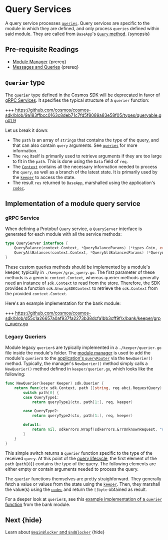 <!--
order: 5
-->

# Query Services

A query service processes [`queries`](./messages-and-queries.md#queries). Query services are specific to the module in which they are defined, and only process `queries` defined within said module. They are called from `BaseApp`'s [`Query` method](../core/baseapp.md#query). {synopsis}

## Pre-requisite Readings

- [Module Manager](./module-manager.md) {prereq}
- [Messages and Queries](./messages-and-queries.md) {prereq}

## `Querier` type

The `querier` type defined in the Cosmos SDK will be deprecated in favor of [gRPC Services](#grpc-service). It specifies the typical structure of a `querier` function:

+++ https://github.com/cosmos/cosmos-sdk/blob/9a183ffbcc0163c8deb71c7fd5f8089a83e58f05/types/queryable.go#L9

Let us break it down:

- The `path` is an array of `string`s that contains the type of the query, and that can also contain `query` arguments. See [`queries`](./messages-and-queries.md#queries) for more information.
- The `req` itself is primarily used to retrieve arguments if they are too large to fit in the `path`. This is done using the `Data` field of `req`.
- The [`Context`](../core/context.md) contains all the necessary information needed to process the `query`, as well as a branch of the latest state. It is primarily used by the [`keeper`](./keeper.md) to access the state.
- The result `res` returned to `BaseApp`, marshalled using the application's [`codec`](../core/encoding.md).

## Implementation of a module query service

### gRPC Service

When defining a Protobuf `Query` service, a `QueryServer` interface is generated for each module with all the service methods:

```go
type QueryServer interface {
	QueryBalance(context.Context, *QueryBalanceParams) (*types.Coin, error)
	QueryAllBalances(context.Context, *QueryAllBalancesParams) (*QueryAllBalancesResponse, error)
}
```

These custom queries methods should be implemented by a module's keeper, typically in `./keeper/grpc_query.go`. The first parameter of these methods is a generic `context.Context`, whereas querier methods generally need an instance of `sdk.Context` to read
from the store. Therefore, the SDK provides a function `sdk.UnwrapSDKContext` to retrieve the `sdk.Context` from the provided
`context.Context`.

Here's an example implementation for the bank module:

+++ https://github.com/cosmos/cosmos-sdk/blob/d55c1a26657a0af937fa2273b38dcfa1bb3cff9f/x/bank/keeper/grpc_query.go

### Legacy Queriers

Module legacy `querier`s are typically implemented in a `./keeper/querier.go` file inside the module's folder. The [module manager](./module-manager.md) is used to add the module's `querier`s to the [application's `queryRouter`](../core/baseapp.md#query-routing) via the `NewQuerier()` method. Typically, the manager's `NewQuerier()` method simply calls a `NewQuerier()` method defined in `keeper/querier.go`, which looks like the following:

```go
func NewQuerier(keeper Keeper) sdk.Querier {
	return func(ctx sdk.Context, path []string, req abci.RequestQuery) ([]byte, error) {
		switch path[0] {
		case QueryType1:
			return queryType1(ctx, path[1:], req, keeper)

		case QueryType2:
			return queryType2(ctx, path[1:], req, keeper)

		default:
			return nil, sdkerrors.Wrapf(sdkerrors.ErrUnknownRequest, "unknown %s query endpoint: %s", types.ModuleName, path[0])
		}
	}
}
```

This simple switch returns a `querier` function specific to the type of the received `query`. At this point of the [query lifecycle](../interfaces/query-lifecycle.md), the first element of the `path` (`path[0]`) contains the type of the query. The following elements are either empty or contain arguments needed to process the query. 

The `querier` functions themselves are pretty straighforward. They generally fetch a value or values from the state using the [`keeper`](./keeper.md). Then, they marshall the value(s) using the [`codec`](../core/encoding.md) and return the `[]byte` obtained as result. 

For a deeper look at `querier`s, see this [example implementation of a `querier` function](https://github.com/cosmos/cosmos-sdk/blob/7f59723d889b69ca19966167f0b3a7fec7a39e53/x/gov/keeper/querier.go) from the bank module. 

## Next {hide}

Learn about [`BeginBlocker` and `EndBlocker`](./beginblock-endblock.md) {hide}

